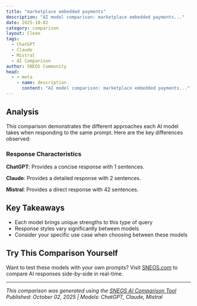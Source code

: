 ```yaml
---
title: "marketplace embedded payments"
description: "AI model comparison: marketplace embedded payments..."
date: 2025-10-02
category: comparison
layout: Clean
tags:
  - ChatGPT
  - Claude
  - Mistral
  - AI Comparison
author: SNEOS Community
head:
  - - meta
    - name: description
      content: "AI model comparison: marketplace embedded payments..."
---
```


<ChatComparison
  title="marketplace embedded payments"
  prompt="marketplace embedded payments"
  :responses='{
    "ChatGPT": "Embedded payments refer to the integration of payment processing directly into a marketplace or platform, allowing users to complete transactions without being redirected to an external payment processor. This approach simplifies the buying and selling experience for end-users and can enhance customer satisfaction by providing a seamless checkout process.\n\n### Key Features of Embedded Payments in Marketplaces\n\n1. **Seamless User Experience**: Customers can make purchases without leaving the platform, reducing drop-off rates during checkout.\n\n2. **Integrated Payment Solutions**: Marketplaces can implement various payment methods (credit cards, digital wallets, etc.) directly into their interface, often using APIs to connect with payment service providers.\n\n3. **Simplified Settlement**: The marketplace can manage payment distributions to sellers automatically, ensuring that commissions or fees are deducted before funds reach the seller.\n\n4. **Compliance and Security**: Embedded payments solutions typically come with built-in compliance for regulations like PCI-DSS, ensuring that transactions are secure.\n\n5. **Analytics and Reporting**: Marketplaces can gather transaction data and insights, helping improve the platform and understand customer behavior.\n\n6. **Multi-Currency Support**: Many embedded payment solutions allow marketplaces to handle transactions in different currencies, making it easier to cater to a global audience.\n\n### Benefits of Embedded Payments\n\n- **Enhanced Trust**: Users are more likely to trust a marketplace that handles payments within its own platform, as opposed to redirecting them to third-party sites.\n  \n- **Reduced Friction**: By minimizing the steps needed to complete a transaction, marketplaces can increase conversion rates.\n  \n- **Increased Control**: Marketplaces have greater control over the payment process and can tailor user experience to their specific needs.\n  \n- **Faster Transactions**: Users can make purchases quickly, which can lead to increased sales volume.\n\n### Challenges\n\n- **Technical Complexity**: Integrating embedded payments requires technical resources and expertise, which can be a barrier for some marketplaces.\n  \n- **Regulation Compliance**: Marketplaces must navigate payment regulations, including anti-money laundering (AML) and know your customer (KYC) rules.\n  \n- **Security Risks**: Handling payments internally increases the stakes for security; a breach can have significant consequences.\n\n### Popular Embedded Payment Solutions\n\nSeveral companies provide embedded payment solutions specifically designed for use in marketplaces:\n\n1. **Stripe Connect**: Ideal for marketplaces, it provides a comprehensive set of payment features, including support for multiple sellers.\n  \n2. **PayPal for Marketplaces**: Offers tools for marketplaces that want to implement PayPal as a payment method and manage transactions.\n\n3. **Square**: Known for its simplicity and effectiveness in processing payments, offering features for marketplaces.\n\n4. **Adyen**: Provides a full-stack payment platform that can be customized for marketplaces and supports multiple payment methods.\n\n5. **Razorpay**: Particularly popular in India, it offers embedded payment options tailored for marketplace models.\n\n### Conclusion\n\nEmbedded payments are becoming a vital component for online marketplaces, enhancing user experience while providing control and insights into transaction processes. As technology and consumer expectations evolve, integrating seamless payment solutions will continue to be crucial for marketplace success.",
    "Claude": "Marketplace embedded payments refer to integrated payment processing solutions built directly into marketplace platforms, allowing seamless transactions between buyers and sellers without redirecting to external payment processors.\n\n## Key Components\n\n### **Payment Infrastructure**\n- **Payment processing** - Handle credit cards, digital wallets, bank transfers\n- **Split payments** - Automatically distribute funds between marketplace and sellers\n- **Escrow services** - Hold funds until transaction completion\n- **Multi-party settlements** - Manage complex fee structures\n\n### **Technical Integration**\n- **APIs and SDKs** - Embed payment flows into marketplace UI\n- **White-label solutions** - Maintain consistent branding\n- **Real-time processing** - Instant payment confirmation\n- **Mobile optimization** - Seamless mobile payment experience\n\n## Benefits\n\n### **For Marketplaces**\n- **Revenue streams** - Payment processing fees, transaction commissions\n- **User retention** - Frictionless checkout experience\n- **Data control** - Access to transaction analytics\n- **Compliance management** - Built-in regulatory compliance\n\n### **For Sellers**\n- **Faster payouts** - Automated settlement processes\n- **Reduced complexity** - No separate merchant accounts needed\n- **Lower barriers** - Easy onboarding process\n- **Global reach** - Multi-currency support\n\n## Popular Solutions\n\n### **Major Providers**\n- **Stripe Connect** - Comprehensive marketplace payment platform\n- **PayPal Commerce Platform** - Integrated PayPal solutions\n- **Adyen MarketPay** - Global payment processing\n- **Square** - SMB-focused marketplace solutions\n\n### **Implementation Models**\n- **Payment facilitator** - Marketplace as master merchant\n- **Payment processor** - Direct integration with payment networks\n- **Hybrid solutions** - Combination of multiple payment methods\n\n## Considerations\n\n### **Regulatory Compliance**\n- KYC/AML requirements\n- PCI DSS compliance\n- Regional payment regulations\n- Tax reporting obligations\n\n### **Risk Management**\n- Fraud detection and prevention\n- Dispute resolution processes\n- Chargeback management\n- Seller verification\n\nWould you like me to elaborate on any specific aspect of marketplace embedded payments?",
    "Mistral": "Embedded payments in a marketplace refer to the integration of payment processing directly within the marketplace platform, allowing buyers and sellers to conduct transactions seamlessly without leaving the platform. This approach enhances user experience, streamlines operations, and can provide additional revenue streams for the marketplace. Here are some key aspects and benefits of embedded payments in a marketplace:\n\n### Key Aspects of Embedded Payments\n\n1. **Seamless Integration**:\n   - Embedded payments are integrated directly into the marketplace\u0027s user interface, making the payment process smooth and intuitive for both buyers and sellers.\n\n2. **Payment Gateways**:\n   - Marketplaces often partner with payment gateways like Stripe, PayPal, or Square to handle the technical aspects of payment processing, including security and compliance.\n\n3. **Escrow Services**:\n   - Some marketplaces use escrow services to hold funds until the transaction is completed, ensuring that both buyers and sellers are protected.\n\n4. **Fraud Detection**:\n   - Embedded payment systems typically include robust fraud detection mechanisms to protect against unauthorized transactions and ensure the security of user data.\n\n5. **Compliance**:\n   - Marketplaces must comply with various regulations, such as PCI-DSS (Payment Card Industry Data Security Standard), to ensure the security of payment information.\n\n### Benefits of Embedded Payments\n\n1. **Enhanced User Experience**:\n   - By keeping the payment process within the marketplace, users enjoy a more cohesive and convenient experience, which can lead to higher customer satisfaction and loyalty.\n\n2. **Increased Revenue**:\n   - Marketplaces can generate additional revenue through transaction fees, subscription fees, or other monetization strategies tied to the payment process.\n\n3. **Operational Efficiency**:\n   - Embedded payments can automate many aspects of the transaction process, reducing the need for manual intervention and lowering operational costs.\n\n4. **Data Insights**:\n   - Marketplaces can gain valuable insights into user behavior and transaction patterns, which can be used to improve the platform and offer more personalized experiences.\n\n5. **Trust and Security**:\n   - By handling payments directly, marketplaces can build trust with users by ensuring secure and reliable transactions.\n\n### Implementation Considerations\n\n1. **Technical Integration**:\n   - Integrating embedded payments requires technical expertise to ensure seamless functionality and security. This often involves API integration with payment gateways.\n\n2. **User Onboarding**:\n   - Marketplaces need to ensure a smooth onboarding process for users, including KYC (Know Your Customer) procedures and setting up payment methods.\n\n3. **Customer Support**:\n   - Providing robust customer support for payment-related issues is crucial to maintaining user trust and satisfaction.\n\n4. **Scalability**:\n   - The payment system must be scalable to handle increasing transaction volumes as the marketplace grows.\n\n5. **Regulatory Compliance**:\n   - Marketplaces must stay updated with regulatory requirements and ensure compliance with local and international laws related to payments and data protection.\n\n### Examples of Marketplaces with Embedded Payments\n\n1. **Airbnb**:\n   - Airbnb uses embedded payments to handle bookings and payments between hosts and guests, ensuring a seamless and secure transaction process.\n\n2. **Etsy**:\n   - Etsy integrates payment processing directly into its platform, allowing buyers to purchase items and sellers to receive payments without leaving the site.\n\n3. **Uber**:\n   - Uber\u0027s embedded payment system allows riders to pay for their trips directly through the app, with payments processed automatically.\n\n### Conclusion\n\nEmbedded payments in a marketplace offer numerous advantages, including improved user experience, increased revenue opportunities, and enhanced operational efficiency. However, implementing such a system requires careful planning, technical expertise, and a focus on regulatory compliance. By successfully integrating embedded payments, marketplaces can create a more cohesive and trustworthy platform for their users."
  }'
  published-date="08:23"
/>

## Analysis

This comparison demonstrates the different approaches each AI model takes when responding to the same prompt. Here are the key differences observed:

### Response Characteristics

**ChatGPT**: Provides a concise response with 1 sentences. 

**Claude**: Provides a detailed response with 2 sentences. 

**Mistral**: Provides a direct response with 42 sentences. 

## Key Takeaways

- Each model brings unique strengths to this type of query
- Response styles vary significantly between models
- Consider your specific use case when choosing between these models

## Try This Comparison Yourself

Want to test these models with your own prompts? Visit [SNEOS.com](https://sneos.com) to compare AI responses side-by-side in real-time.

---

*This comparison was generated using the [SNEOS AI Comparison Tool](https://sneos.com)*
*Published: October 02, 2025 | Models: ChatGPT, Claude, Mistral*
